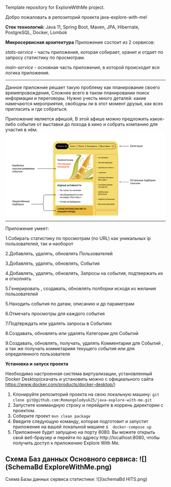 Template repository for ExploreWithMe project.

Добро пожаловать в репозиторий проекта java-explore-with-me!

**Стек технологий:** Java 11, Spring Boot, Maven, JPA, Hibernate, PostgreSQL, Docker, Lombok

**Микросервисная архитектура**
Приложение состоит из 2 сервисов:

_stats-service_ - часть приложения, которая собирает, хранит и отдает по запросу статистику по просмотрам.

_main-service_ - основная часть приложения, в которой происходит вся логика приложения.

----
Данное приложние решает такую проблему как планирование своего времяпровождения,
Сложнее всего в таком планировании поиск информации и переговоры. Нужно учесть много деталей: какие намечаются мероприятия, свободны ли в этот момент друзья,
как всех пригласить и где собраться.

Приложение является афишой, В этой афише можно предложить какое-либо событие от выставки до похода в кино и собрать компанию для участия в нём.
![](img.png)

----
Приложение умеет:

1.Собирать статистику по просмотрам (по URL) как уникальных ip пользователей, так и наоборот

2.Добавлять, удалять, обновлять Пользователей

3.Добавлять, удалять, обновлять, События

4.Добавлять, удалять, обновлять, Запросы на события, подтвержать их и отколнять

5.Генерировать , создавать, обновлять полборки исходя из желания пользователей

5.Находить события по датам, описанию и др параметрам

6.Отмечать просмотры для каждого события

7.Подтврждать или удалять запросы в Событиях

8.Создавать, обновлять или удалять Категории для Событий

9.Создавать, обновлять, получать, удалять Комментарии для Событий , а так же получать комметарияя текущего события или для определенного пользователя

**Установка и запуск проекта**

Необходимо настроенная система виртуализации, установленный Docker Desktop(скачать и установить можно с официального сайта https://www.docker.com/products/docker-desktop/)

1. Клонируйте репозиторий проекта на свою локальную машину:
   ```git clone git@github.com:Romangolodyuk25/java-explore-with-me.git```
2. Запустите коммандную строку и перейдите в коррень директории с проектом.
3. Соберите проект
   ```mvn clean package```
4. Введите следующую команду, которая подготовит и запустит приложение на вашей локальной машине
   `````$  docker-compose up`````
5. Приложение будет запущено на порту 8080. Вы можете открыть свой веб-браузер и перейти по адресу http://localhost:8080,
   чтобы получить доступ к приложению Explore With Me.

Схема Баз данных Основного сервиса:
![](SchemaBd ExploreWithMe.png)
 ----
Схема Базы данных сервиса статистики:
![](schemaBd HITS.png)